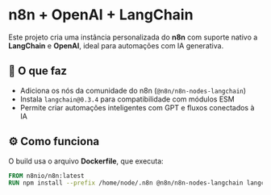 # n8n + OpenAI + LangChain

Este projeto cria uma instância personalizada do **n8n** com suporte nativo a **LangChain** e **OpenAI**, ideal para automações com IA generativa.

## 🚀 O que faz
- Adiciona os nós da comunidade do n8n (`@n8n/n8n-nodes-langchain`)
- Instala `langchain@0.3.4` para compatibilidade com módulos ESM
- Permite criar automações inteligentes com GPT e fluxos conectados à IA

## ⚙️ Como funciona
O build usa o arquivo **Dockerfile**, que executa:
```dockerfile
FROM n8nio/n8n:latest
RUN npm install --prefix /home/node/.n8n @n8n/n8n-nodes-langchain langchain@0.3.4 --legacy-peer-deps
